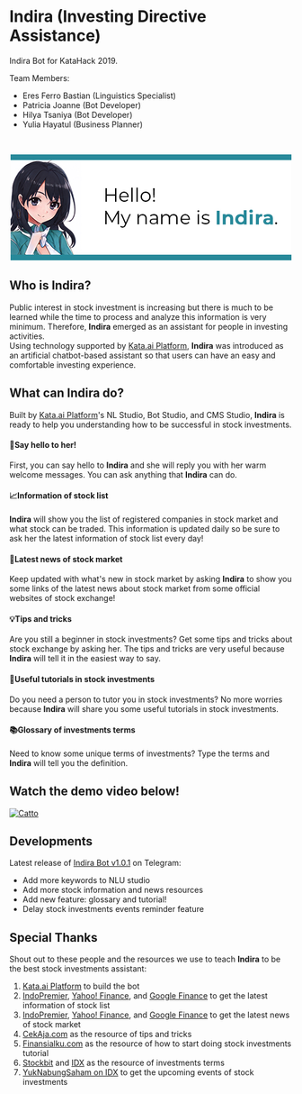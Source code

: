 # Indira (Investing Directive Assistance)
Indira Bot for KataHack 2019.

Team Members:
- Eres Ferro Bastian (Linguistics Specialist)
- Patricia Joanne (Bot Developer)
- Hilya Tsaniya (Bot Developer)
- Yulia Hayatul (Business Planner)

</br>
<p align="center">
  <img src="https://github.com/realicejoanne/indira-dev/blob/master/IndiraIntro.jpg">
</p>

## Who is Indira?
Public interest in stock investment is increasing but there is much to be learned while the time to process and analyze this information is very minimum. Therefore, **Indira** emerged as an assistant for people in investing activities.\
Using technology supported by [Kata.ai Platform](https://platform.kata.ai), **Indira** was introduced as an artificial chatbot-based assistant so that users can have an easy and comfortable investing experience.

## What can Indira do?
Built by [Kata.ai Platform](https://platform.kata.ai)'s NL Studio, Bot Studio, and CMS Studio, **Indira** is ready to help you understanding how to be successful in stock investments.

#### 🙋Say hello to her!
First, you can say hello to **Indira** and she will reply you with her warm welcome messages. You can ask anything that **Indira** can do.

#### 📈Information of stock list
**Indira** will show you the list of registered companies in stock market and what stock can be traded. This information is updated daily so be sure to ask her the latest information of stock list every day!

#### 📰Latest news of stock market
Keep updated with what's new in stock market by asking **Indira** to show you some links of the latest news about stock market from some official websites of stock exchange!

#### 💡Tips and tricks
Are you still a beginner in stock investments? Get some tips and tricks about stock exchange by asking her. The tips and tricks are very useful because **Indira** will tell it in the easiest way to say.

#### 🔎Useful tutorials in stock investments
Do you need a person to tutor you in stock investments? No more worries because **Indira** will share you some useful tutorials in stock investments.

#### 📚Glossary of investments terms
Need to know some unique terms of investments? Type the terms and **Indira** will tell you the definition.

## Watch the demo video below!
[![Catto](https://i.ibb.co/7R589nd/https-i-ytimg-com-vi-ik-Hq0q-Hb-Uu4-maxresdefault.jpg)](https://www.youtube.com/watch?v=ikHq0qHbUu4 "Catto")

## Developments
Latest release of [Indira Bot v1.0.1](http://t.me/IndiraAI_bot) on Telegram:
- Add more keywords to NLU studio
- Add more stock information and news resources
- Add new feature: glossary and tutorial!
- Delay stock investments events reminder feature

## Special Thanks
Shout out to these people and the resources we use to teach **Indira** to be the best stock investments assistant:
1. [Kata.ai Platform](https://platform.kata.ai) to build the bot
2. [IndoPremier](https://www.indopremier.com/ipotstock/listsaham.php?page=gridview&order=toppick), [Yahoo! Finance](https://finance.yahoo.com/), and [Google Finance](https://www.google.com/finance) to get the latest information of stock list
3. [IndoPremier](https://www.indopremier.com/ipotstock/newsList.php), [Yahoo! Finance](https://finance.yahoo.com/news/), and [Google Finance](https://www.google.com/finance) to get the latest news of stock market
4. [CekAja.com](https://www.cekaja.com/investasi/news/149917-tips-dan-trik-investasi-saham-yang-menguntungkan-untuk-pemula.html) as the resource of tips and tricks
5. [Finansialku.com](https://www.finansialku.com/ketahui-cara-membuka-rekening-saham-hingga-membeli-saham/) as the resource of how to start doing stock investments tutorial
6. [Stockbit](https://blog.stockbit.com/blog/2019/2/25/30-istilah-dalam-investasi-saham-untuk-investor-pemula) and [IDX](https://www.idx.co.id/produk/saham/) as the resource of investments terms
7. [YukNabungSaham on IDX](http://yuknabungsaham.idx.co.id/) to get the upcoming events of stock investments
